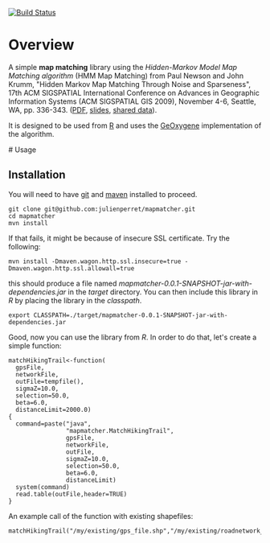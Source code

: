 [![Build Status](https://travis-ci.org/julienperret/mapmatcher.svg?branch=master)](https://travis-ci.org/julienperret/mapmatcher)
# Overview

A simple **map matching** library using the *Hidden-Markov Model Map Matching algorithm* (HMM Map Matching) from Paul Newson and John Krumm, "Hidden Markov Map Matching Through Noise and Sparseness", 17th ACM SIGSPATIAL International Conference on Advances in Geographic Information Systems (ACM SIGSPATIAL GIS 2009), November 4-6, Seattle, WA, pp. 336-343. ([PDF](http://research.microsoft.com/en-us/um/people/jckrumm/Publications%202009/map%20matching%20ACM%20GIS%20camera%20ready.pdf), [slides](http://research.microsoft.com/en-us/um/people/jckrumm/Publications%202009/Hidden%20Markov%20Map%20Matching%20Through%20Noise%20and%20Sparseness%20-%20ACM%20SIGSPATIAL%202009-final.pptx), [shared data](http://research.microsoft.com/en-us/um/people/jckrumm/MapMatchingData/data.htm)).

It is designed to be used from [R](https://www.r-project.org/) and uses the [GeOxygene](https://github.com/IGNF/geoxygene) implementation of the algorithm.

# Usage
## Installation
You will need to have [git](https://github.com/git/git) and [maven](https://github.com/apache/maven) installed to proceed.
~~~~
git clone git@github.com:julienperret/mapmatcher.git
cd mapmatcher
mvn install
~~~~
If that fails, it might be because of insecure SSL certificate. Try the following:
~~~~
mvn install -Dmaven.wagon.http.ssl.insecure=true -Dmaven.wagon.http.ssl.allowall=true
~~~~
this should produce a file named *mapmatcher-0.0.1-SNAPSHOT-jar-with-dependencies.jar* in the *target* directory.
You can then include this library in *R* by placing the library in the *classpath*.
~~~~
export CLASSPATH=./target/mapmatcher-0.0.1-SNAPSHOT-jar-with-dependencies.jar
~~~~

Good, now you can use the library from *R*. In order to do that, let's create a simple function:
~~~~
matchHikingTrail<-function(
  gpsFile,
  networkFile,
  outFile=tempfile(),
  sigmaZ=10.0,
  selection=50.0,
  beta=6.0,
  distanceLimit=2000.0)
{
  command=paste("java",
                "mapmatcher.MatchHikingTrail",
                gpsFile,
                networkFile,
                outFile,
                sigmaZ=10.0,
                selection=50.0,
                beta=6.0,
                distanceLimit)
  system(command)
  read.table(outFile,header=TRUE)
}
~~~~

An example call of the function with existing shapefiles:
~~~~
matchHikingTrail("/my/existing/gps_file.shp","/my/existing/roadnetwork_file.shp","/output/matched_gps_file.csv")
~~~~
